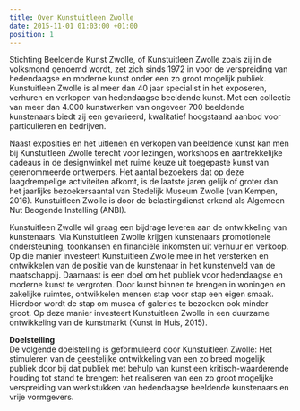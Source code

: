 ```yaml
---
title: Over Kunstuitleen Zwolle
date: 2015-11-01 01:03:00 +01:00
position: 1
---
```


Stichting Beeldende Kunst Zwolle, of Kunstuitleen Zwolle zoals zij in de volksmond genoemd wordt, zet zich sinds 1972 in voor de verspreiding van hedendaagse en moderne kunst onder een zo groot mogelijk publiek. Kunstuitleen Zwolle is al meer dan 40 jaar specialist in het exposeren, verhuren en verkopen van hedendaagse beeldende kunst. Met een collectie van meer dan 4.000 kunstwerken van ongeveer 700 beeldende kunstenaars biedt zij een gevarieerd, kwalitatief hoogstaand aanbod voor particulieren en bedrijven. 

Naast exposities en het uitlenen en verkopen van beeldende kunst kan men bij Kunstuitleen Zwolle terecht voor lezingen, workshops en aantrekkelijke cadeaus in de designwinkel met ruime keuze uit toegepaste kunst van gerenommeerde ontwerpers. Het aantal bezoekers dat op deze laagdrempelige activiteiten afkomt, is de laatste jaren gelijk of groter dan het jaarlijks bezoekersaantal van Stedelijk Museum Zwolle (van Kempen, 2016). Kunstuitleen Zwolle is door de belastingdienst erkend als Algemeen Nut Beogende Instelling (ANBI).

Kunstuitleen Zwolle wil graag een bijdrage leveren aan de ontwikkeling van kunstenaars. Via Kunstuitleen Zwolle krijgen kunstenaars promotionele ondersteuning, toonkansen en financiële inkomsten uit verhuur en verkoop. Op die manier investeert Kunstuitleen Zwolle mee in het versterken en ontwikkelen van de positie van de kunstenaar in het kunstenveld van de maatschappij. Daarnaast is een doel om het publiek voor hedendaagse en moderne kunst te vergroten. Door kunst binnen te brengen in woningen en zakelijke ruimtes, ontwikkelen mensen stap voor stap een eigen smaak. Hierdoor wordt de stap om musea of galeries te bezoeken ook minder groot. Op deze manier investeert Kunstuitleen Zwolle in een duurzame ontwikkeling van de kunstmarkt (Kunst in Huis, 2015). 

**Doelstelling** <br/>
De volgende doelstelling is geformuleerd door Kunstuitleen Zwolle:
Het stimuleren van de geestelijke ontwikkeling van een zo breed mogelijk publiek door bij dat publiek met behulp van kunst een kritisch-waarderende houding tot stand te brengen: het realiseren van een zo groot mogelijke verspreiding van werkstukken van hedendaagse beeldende kunstenaars en vrije vormgevers. 
